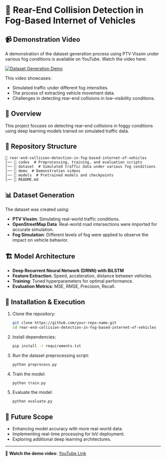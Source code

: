 # 📌 Rear-End Collision Detection in Fog-Based Internet of Vehicles

## 📹 Demonstration Video
A demonstration of the dataset generation process using PTV Vissim under various fog conditions is available on YouTube. Watch the video here:

[![Dataset Generation Demo](https://img.youtube.com/vi/G0tXEq5pQ0A/0.jpg)](https://youtu.be/G0tXEq5pQ0A)

This video showcases:
- Simulated traffic under different fog intensities.
- The process of extracting vehicle movement data.
- Challenges in detecting rear-end collisions in low-visibility conditions.

## 📖 Overview
This project focuses on detecting rear-end collisions in foggy conditions using deep learning models trained on simulated traffic data.

## 📂 Repository Structure
```plaintext
📁 rear-end-collision-detection-in-fog-based-internet-of-vehicles
│── 📁 codes  # Preprocessing, training, and evaluation scripts
│── 📁 dataset  # Simulated traffic data under various fog conditions
│── 📁 demo  # Demonstration videos
│── 📁 models  # Pretrained models and checkpoints
│── 📄 README.md
```

## 📊 Dataset Generation
The dataset was created using:
- **PTV Vissim**: Simulating real-world traffic conditions.
- **OpenStreetMap Data**: Real-world road intersections were imported for accurate simulation.
- **Fog Simulation**: Different levels of fog were applied to observe the impact on vehicle behavior.

## 🏗 Model Architecture
- **Deep Recurrent Neural Network (DRNN) with BiLSTM**
- **Feature Extraction**: Speed, acceleration, distance between vehicles.
- **Training**: Tuned hyperparameters for optimal performance.
- **Evaluation Metrics**: MSE, RMSE, Precision, Recall.

## 🚀 Installation & Execution
1. Clone the repository:
   ```sh
   git clone https://github.com/your-repo-name.git
   cd rear-end-collision-detection-in-fog-based-internet-of-vehicles
   ```
2. Install dependencies:
   ```sh
   pip install -r requirements.txt
   ```
3. Run the dataset preprocessing script:
   ```sh
   python preprocess.py
   ```
4. Train the model:
   ```sh
   python train.py
   ```
5. Evaluate the model:
   ```sh
   python evaluate.py
   ```

## 📌 Future Scope
- Enhancing model accuracy with more real-world data.
- Implementing real-time processing for IoV deployment.
- Exploring additional deep learning architectures.

---

🔗 **Watch the demo video**: [YouTube Link](https://youtu.be/G0tXEq5pQ0A)
